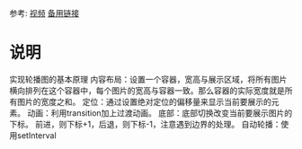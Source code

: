 参考:
[视频](https://www.bilibili.com/video/BV18a411j7ki/)
[备用链接](https://pan.quark.cn/s/fbfc618c5056)
# 说明
实现轮播图的基本原理
内容布局：设置一个容器，宽高与展示区域，将所有图片横向排列在这个容器中，每个图片的宽高与容器一致。那么容器的实际宽度就是所有图片的宽度之和。
定位：通过设置绝对定位的偏移量来显示当前要展示的元素。
动画：利用transition加上过渡动画。
底部：底部切换改变当前要展示图片的下标。
前进，则下标+1，后退，则下标-1，注意遇到边界的处理。
自动轮播：使用setInterval

